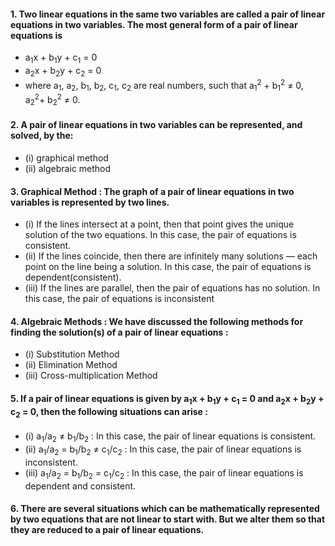 #### 1. Two linear equations in the same two variables are called a pair of linear equations in two variables. The most general form of a pair of linear equations is
* a<sub>1</sub>x + b<sub>1</sub>y + c<sub>1</sub> = 0
* a<sub>2</sub>x + b<sub>2</sub>y + c<sub>2</sub> = 0
* where a<sub>1</sub>, a<sub>2</sub>, b<sub>1</sub>, b<sub>2</sub>, c<sub>1</sub>, c<sub>2</sub> are real numbers, such that a<sub>1</sub><sup>2</sup> + b<sub>1</sub><sup>2</sup> ≠ 0, a<sub>2</sub><sup>2</sup>+ b<sub>2</sub><sup>2</sup> ≠ 0.

#### 2. A pair of linear equations in two variables can be represented, and solved, by the:
* (i) graphical method
* (ii) algebraic method

#### 3. Graphical Method : The graph of a pair of linear equations in two variables is represented by two lines.
* (i) If the lines intersect at a point, then that point gives the unique solution of the two equations. In this case, the pair of equations is consistent.
* (ii) If the lines coincide, then there are infinitely many solutions — each point on the line being a solution. In this case, the pair of equations is dependent(consistent).
* (iii) If the lines are parallel, then the pair of equations has no solution. In this case, the pair of equations is inconsistent

#### 4. Algebraic Methods : We have discussed the following methods for finding the solution(s) of a pair of linear equations :
* (i) Substitution Method
* (ii) Elimination Method
* (iii) Cross-multiplication Method

#### 5. If a pair of linear equations is given by a<sub>1</sub>x + b<sub>1</sub>y + c<sub>1</sub> = 0 and a<sub>2</sub>x + b<sub>2</sub>y + c<sub>2</sub> = 0, then the following situations can arise :
* (i) a<sub>1</sub>/a<sub>2</sub> ≠ b<sub>1</sub>/b<sub>2</sub> : In this case, the pair of linear equations is consistent.
* (ii) a<sub>1</sub>/a<sub>2</sub> = b<sub>1</sub>/b<sub>2</sub> ≠ c<sub>1</sub>/c<sub>2</sub> : In this case, the pair of linear equations is inconsistent.
* (iii) a<sub>1</sub>/a<sub>2</sub> = b<sub>1</sub>/b<sub>2</sub> = c<sub>1</sub>/c<sub>2</sub> : In this case, the pair of linear equations is dependent and consistent.

#### 6. There are several situations which can be mathematically represented by two equations that are not linear to start with. But we alter them so that they are reduced to a pair of linear equations.
